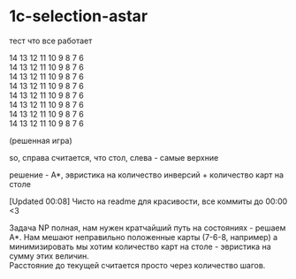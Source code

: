 # 1c-selection-astar
тест что все работает


14 13 12 11 10 9 8 7 6  
14 13 12 11 10 9 8 7 6  
14 13 12 11 10 9 8 7 6  
14 13 12 11 10 9 8 7 6  
14 13 12 11 10 9 8 7 6  
14 13 12 11 10 9 8 7 6  
14 13 12 11 10 9 8 7 6  
14 13 12 11 10 9 8 7 6  

(решенная игра)

so, справа считается, что стол, слева - самые верхние

решение - A*, эвристика на количество инверсий + количество карт на столе


[Updated 00:08] Чисто на readme для красивости, все коммиты до 00:00 <3  

Задача NP полная, нам нужен кратчайший путь на состояниях - решаем A*. Нам мешают неправильно положенные карты (7-6-8, например) а минимизировать мы хотим количество карт на столе - эвристика на сумму этих величин.  
Расстояние до текущей считается просто через количество шагов. 
